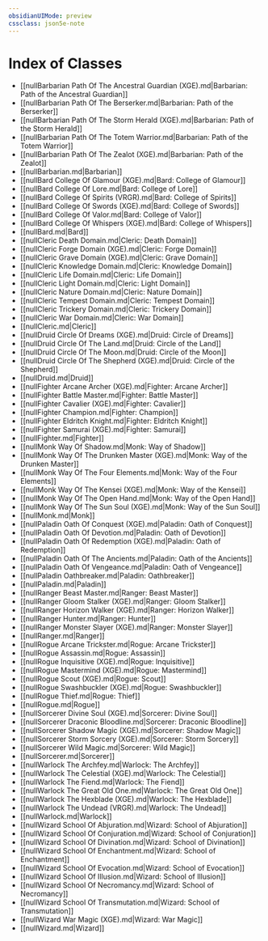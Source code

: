 ```yaml
---
obsidianUIMode: preview
cssclass: json5e-note
---
```

# Index of Classes

- [[nullBarbarian Path Of The Ancestral Guardian (XGE).md|Barbarian: Path of the Ancestral Guardian]]
- [[nullBarbarian Path Of The Berserker.md|Barbarian: Path of the Berserker]]
- [[nullBarbarian Path Of The Storm Herald (XGE).md|Barbarian: Path of the Storm Herald]]
- [[nullBarbarian Path Of The Totem Warrior.md|Barbarian: Path of the Totem Warrior]]
- [[nullBarbarian Path Of The Zealot (XGE).md|Barbarian: Path of the Zealot]]
- [[nullBarbarian.md|Barbarian]]
- [[nullBard College Of Glamour (XGE).md|Bard: College of Glamour]]
- [[nullBard College Of Lore.md|Bard: College of Lore]]
- [[nullBard College Of Spirits (VRGR).md|Bard: College of Spirits]]
- [[nullBard College Of Swords (XGE).md|Bard: College of Swords]]
- [[nullBard College Of Valor.md|Bard: College of Valor]]
- [[nullBard College Of Whispers (XGE).md|Bard: College of Whispers]]
- [[nullBard.md|Bard]]
- [[nullCleric Death Domain.md|Cleric: Death Domain]]
- [[nullCleric Forge Domain (XGE).md|Cleric: Forge Domain]]
- [[nullCleric Grave Domain (XGE).md|Cleric: Grave Domain]]
- [[nullCleric Knowledge Domain.md|Cleric: Knowledge Domain]]
- [[nullCleric Life Domain.md|Cleric: Life Domain]]
- [[nullCleric Light Domain.md|Cleric: Light Domain]]
- [[nullCleric Nature Domain.md|Cleric: Nature Domain]]
- [[nullCleric Tempest Domain.md|Cleric: Tempest Domain]]
- [[nullCleric Trickery Domain.md|Cleric: Trickery Domain]]
- [[nullCleric War Domain.md|Cleric: War Domain]]
- [[nullCleric.md|Cleric]]
- [[nullDruid Circle Of Dreams (XGE).md|Druid: Circle of Dreams]]
- [[nullDruid Circle Of The Land.md|Druid: Circle of the Land]]
- [[nullDruid Circle Of The Moon.md|Druid: Circle of the Moon]]
- [[nullDruid Circle Of The Shepherd (XGE).md|Druid: Circle of the Shepherd]]
- [[nullDruid.md|Druid]]
- [[nullFighter Arcane Archer (XGE).md|Fighter: Arcane Archer]]
- [[nullFighter Battle Master.md|Fighter: Battle Master]]
- [[nullFighter Cavalier (XGE).md|Fighter: Cavalier]]
- [[nullFighter Champion.md|Fighter: Champion]]
- [[nullFighter Eldritch Knight.md|Fighter: Eldritch Knight]]
- [[nullFighter Samurai (XGE).md|Fighter: Samurai]]
- [[nullFighter.md|Fighter]]
- [[nullMonk Way Of Shadow.md|Monk: Way of Shadow]]
- [[nullMonk Way Of The Drunken Master (XGE).md|Monk: Way of the Drunken Master]]
- [[nullMonk Way Of The Four Elements.md|Monk: Way of the Four Elements]]
- [[nullMonk Way Of The Kensei (XGE).md|Monk: Way of the Kensei]]
- [[nullMonk Way Of The Open Hand.md|Monk: Way of the Open Hand]]
- [[nullMonk Way Of The Sun Soul (XGE).md|Monk: Way of the Sun Soul]]
- [[nullMonk.md|Monk]]
- [[nullPaladin Oath Of Conquest (XGE).md|Paladin: Oath of Conquest]]
- [[nullPaladin Oath Of Devotion.md|Paladin: Oath of Devotion]]
- [[nullPaladin Oath Of Redemption (XGE).md|Paladin: Oath of Redemption]]
- [[nullPaladin Oath Of The Ancients.md|Paladin: Oath of the Ancients]]
- [[nullPaladin Oath Of Vengeance.md|Paladin: Oath of Vengeance]]
- [[nullPaladin Oathbreaker.md|Paladin: Oathbreaker]]
- [[nullPaladin.md|Paladin]]
- [[nullRanger Beast Master.md|Ranger: Beast Master]]
- [[nullRanger Gloom Stalker (XGE).md|Ranger: Gloom Stalker]]
- [[nullRanger Horizon Walker (XGE).md|Ranger: Horizon Walker]]
- [[nullRanger Hunter.md|Ranger: Hunter]]
- [[nullRanger Monster Slayer (XGE).md|Ranger: Monster Slayer]]
- [[nullRanger.md|Ranger]]
- [[nullRogue Arcane Trickster.md|Rogue: Arcane Trickster]]
- [[nullRogue Assassin.md|Rogue: Assassin]]
- [[nullRogue Inquisitive (XGE).md|Rogue: Inquisitive]]
- [[nullRogue Mastermind (XGE).md|Rogue: Mastermind]]
- [[nullRogue Scout (XGE).md|Rogue: Scout]]
- [[nullRogue Swashbuckler (XGE).md|Rogue: Swashbuckler]]
- [[nullRogue Thief.md|Rogue: Thief]]
- [[nullRogue.md|Rogue]]
- [[nullSorcerer Divine Soul (XGE).md|Sorcerer: Divine Soul]]
- [[nullSorcerer Draconic Bloodline.md|Sorcerer: Draconic Bloodline]]
- [[nullSorcerer Shadow Magic (XGE).md|Sorcerer: Shadow Magic]]
- [[nullSorcerer Storm Sorcery (XGE).md|Sorcerer: Storm Sorcery]]
- [[nullSorcerer Wild Magic.md|Sorcerer: Wild Magic]]
- [[nullSorcerer.md|Sorcerer]]
- [[nullWarlock The Archfey.md|Warlock: The Archfey]]
- [[nullWarlock The Celestial (XGE).md|Warlock: The Celestial]]
- [[nullWarlock The Fiend.md|Warlock: The Fiend]]
- [[nullWarlock The Great Old One.md|Warlock: The Great Old One]]
- [[nullWarlock The Hexblade (XGE).md|Warlock: The Hexblade]]
- [[nullWarlock The Undead (VRGR).md|Warlock: The Undead]]
- [[nullWarlock.md|Warlock]]
- [[nullWizard School Of Abjuration.md|Wizard: School of Abjuration]]
- [[nullWizard School Of Conjuration.md|Wizard: School of Conjuration]]
- [[nullWizard School Of Divination.md|Wizard: School of Divination]]
- [[nullWizard School Of Enchantment.md|Wizard: School of Enchantment]]
- [[nullWizard School Of Evocation.md|Wizard: School of Evocation]]
- [[nullWizard School Of Illusion.md|Wizard: School of Illusion]]
- [[nullWizard School Of Necromancy.md|Wizard: School of Necromancy]]
- [[nullWizard School Of Transmutation.md|Wizard: School of Transmutation]]
- [[nullWizard War Magic (XGE).md|Wizard: War Magic]]
- [[nullWizard.md|Wizard]]
